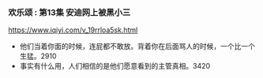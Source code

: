 ### 欢乐颂 : 第13集 安迪网上被黑小三
https://www.iqiyi.com/v_19rrloa5sk.html
- 他们当着你面的时候，连屁都不敢放。背着你在后面骂人的时候，一个比一个生猛。2910
- 事实有什么用，人们相信的是他们愿意看到的主管真相。3420